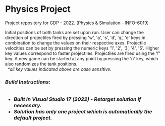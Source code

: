 # Physics Project
Project repository for GDP - 2022. (Physics & Simulation - INFO-6019) <br/>

<p> Initial positions of both tanks are set upon run. User can change the direction of projectiles fired by pressing 'w', 'a', 's', 'd', 'q', 'e' keys in combination to change the values on their respective axes. Projectile velocities can be set by pressing the numeric keys '1', '2', '3', '4', '5'. Higher key values correspond to faster projectiles. Projectiles are fired using the 'f' key. A new game can be started at any point by pressing the 'n' key, which also randomizes the tank positions. <br/>&nbsp; 
<i>*all key values indicated above are case sensitive.<i/> <p/>
	
<h3/> Build Instructions: <br/><br/>
    <ul>
      <li> Built in Visual Studio 17 (2022) - Retarget solution if necessary.
      <li> Solution has only one project which is automatically the default project.
    <ul/>

